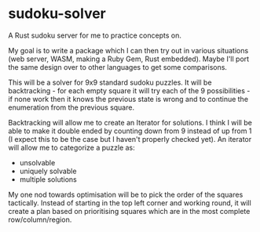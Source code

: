 # sudoku-solver
A Rust sudoku server for me to practice concepts on.

My goal is to write a package which I can then try out in various
situations (web server, WASM, making a Ruby Gem, Rust embedded). Maybe
I'll port the same design over to other languages to get some
comparisons.

This will be a solver for 9x9 standard sudoku puzzles. It will be
backtracking - for each empty square it will try each of the 9
possibilities - if none work then it knows the previous state is wrong
and to continue the enumeration from the previous square.

Backtracking will allow me to create an Iterator for solutions. I think
I will be able to make it double ended by counting down from 9 instead
of up from 1 (I expect this to be the case but I haven't properly
checked yet). An iterator will allow me to categorize a puzzle as:
* unsolvable
* uniquely solvable
* multiple solutions

My one nod towards optimisation will be to pick the order of the squares
tactically. Instead of starting in the top left corner and working
round, it will create a plan based on prioritising squares which are in
the most complete row/column/region.
